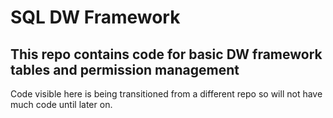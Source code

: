 # SQL DW Framework
## This repo contains code for basic DW framework tables and permission management

Code visible here is being transitioned from a different repo so will not have much code until later on.
